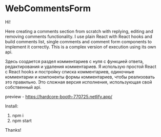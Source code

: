 # WebCommentsForm
Hi! 

Here creating a comments section from scratch with replying, editing and removing comments functionality.
I use plain React with React hooks and build comments list,
  single comments and comment form components to implement it correctly.
This is a complex version of execution using its own api.

Здесь создается раздел комментариев с нуля с функцией ответа, редактирования и удаления комментариев.
Я использую простой React с React hooks и постройку списка комментариев,
  одиночные комментарии и компоненты формы комментариев, чтобы реализовать это правильно.
Это сложная версия исполнения, использующая свой собственный api.

preview - https://hardcore-booth-770725.netlify.app/

Install: 
1) npm i 
2) npm start

Thanks!